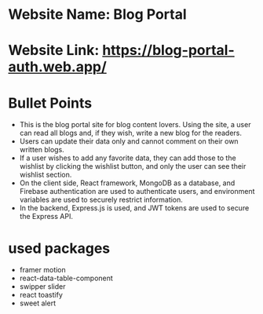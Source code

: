 # Website Name: Blog Portal
# Website Link: https://blog-portal-auth.web.app/

# Bullet Points 
* This is the blog portal site for blog content lovers. Using the site, a user can read all blogs and, if they wish, write a new blog for the readers.
* Users can update their data only and cannot comment on their own written blogs.
* If a user wishes to add any favorite data, they can add those to the wishlist by clicking the wishlist button, and only the user can see their wishlist section.
* On the client side, React framework, MongoDB as a database, and Firebase authentication are used to authenticate users, and environment variables are used to securely restrict information.
* In the backend, Express.js is used, and JWT tokens are used to secure the Express API.

# used packages
* framer motion
* react-data-table-component
* swipper slider
* react toastify
* sweet alert

